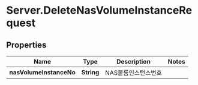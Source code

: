 # Server.DeleteNasVolumeInstanceRequest

## Properties
Name | Type | Description | Notes
------------ | ------------- | ------------- | -------------
**nasVolumeInstanceNo** | **String** | NAS볼륨인스턴스번호 | 


